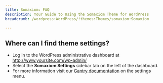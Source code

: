 ```yaml
---
title: Somaxiom: FAQ
description: Your Guide to Using the Somaxiom Theme for WordPress
breadcrumb: /wordpress:WordPress/!themes:Themes/somaxiom:Somaxiom

---
```


Where can I find theme settings?
-----
* Log in to the WordPress administrative dashboard at http://www.yoursite.com/wp-admin/
* Select the **Somaxiom Settings** sidebar tab on the left of the dashboard.
* For more information visit our [Gantry documentation][gantry] on the settings menu.

[gantry]: http://gantry-framework.org/documentation/wordpress/configure/